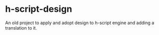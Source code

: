 # h-script-design
An old project to apply and adopt design to h-script engine and adding a translation to it.
